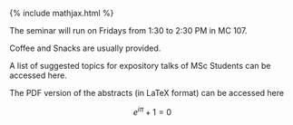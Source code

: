 {% include mathjax.html %}


The seminar will run on Fridays from 1:30 to 2:30 PM in MC 107. 

Coffee and Snacks are usually provided.

A list of suggested topics for expository talks of MSc Students can be accessed here.

The PDF version of the abstracts (in LaTeX format) can be accessed here

$$ e^{i\pi} + 1 = 0 $$
